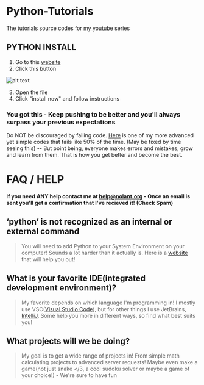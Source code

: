 # Python-Tutorials
The tutorials source codes for [my youtube](https://www.youtube.com/channel/UCRblZC569m8Ovorxo8cVEFA) series
## PYTHON INSTALL
1. Go to this [website](https://www.python.org/downloads/)
2. Click this button 

![alt text](https://i.ibb.co/Z8RjK48/image-2021-01-18-013631.png)

3. Open the file
4. Click "install now" and follow instructions
### You got this - Keep pushing to be better and you'll always surpass your previous expectations
Do NOT be discouraged by failing code. [Here](https://github.com/dev-nolant/C-Temp-Server) is one of my more advanced yet simple codes that fails like 50% of the time. (May be fixed by time seeing this) -- But point being, everyone makes errors and mistakes, grow and learn from them. That is how you get better and become the best. 
# FAQ / HELP
**If you need ANY help contact me at help@nolant.org - Once an email is sent you'll get a confirmation that I've recieved it! (Check Spam)**
## ‘python’ is not recognized as an internal or external command
> You will need to add Python to your System Environment on your computer! Sounds a lot harder than it actually is. Here is a [website](https://datatofish.com/add-python-to-windows-path/) that will help you out!
## What is your favorite IDE(integrated development environment)?
> My favorite depends on which language I'm programming in! I mostly use VSC([Visual Studio Code](https://code.visualstudio.com)), but for other things I use JetBrains, [IntelliJ](https://www.jetbrains.com/idea/). Some help you more in different ways, so find what best suits you!
## What projects will we be doing?
> My goal is to get a wide range of projects in! From simple math calculating projects to advanced server requests! Maybe even make a game(not just snake </3, a cool sudoku solver or maybe a game of your choice!) - We're sure to have fun
